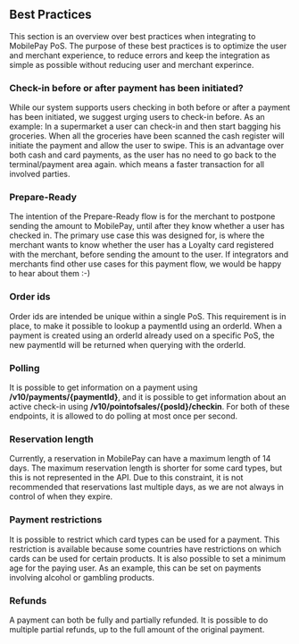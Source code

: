 ## <a name="best_practice"></a> Best Practices

This section is an overview over best practices when integrating to MobilePay PoS. The purpose of these best practices is to optimize the user and merchant experience, to reduce errors and keep the integration as simple as possible without reducing user and merchant experince. 

### Check-in before or after payment has been initiated?
While our system supports users checking in both before or after a payment has been initiated, we suggest urging users to check-in before.
As an example: In a supermarket a user can check-in and then start bagging his groceries. When all the groceries have been scanned the cash register will initiate the payment and allow the user to swipe. 
This is an advantage over both cash and card payments, as the user has no need to go back to the terminal/payment area again. which means a faster transaction for all involved parties.

### Prepare-Ready
The intention of the Prepare-Ready flow is for the merchant to postpone sending the amount to MobilePay, until after they know whether a user has checked in. 
The primary use case this was designed for, is where the merchant wants to know whether the user has a Loyalty card registered with the merchant, before sending the amount to the user. If integrators and merchants find other use cases for this payment flow, we would be happy to hear about them :-)

### Order ids
Order ids are intended be unique within a single PoS. This requirement is in place, to make it possible to lookup a paymentId using an orderId. 
When a payment is created using an orderId already used on a specific PoS, the new paymentId will be returned when querying with the orderId.

### Polling
It is possible to get information on a payment using **/v10/payments/{paymentId}**, and it is possible to get information about an active check-in using **/v10/pointofsales/{posId}/checkin**. 
For both of these endpoints, it is allowed to do polling at most once per second.

### Reservation length
Currently, a reservation in MobilePay can have a maximum length of 14 days. The maximum reservation length is shorter for some card types, but this is not represented in the API. 
Due to this constraint, it is not recommended that reservations last multiple days, as we are not always in control of when they expire.

### Payment restrictions
It is possible to restrict which card types can be used for a payment. This restriction is available because some countries have restrictions on which cards can be used for certain products.
It is also possible to set a minimum age for the paying user. As an example, this can be set on payments involving alcohol or gambling products.

### Refunds
A payment can both be fully and partially refunded. It is possible to do multiple partial refunds, up to the full amount of the original payment. 
